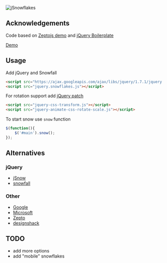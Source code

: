 ![jSnowflakes](//github.com/stereobooster/jSnowflakes/raw/master/jsnowflakes.png)

## Acknowledgements

Code based on [Zeptojs demo](http://zeptojs.com/let-it-snow/) and [jQuery Boilerplate](//github.com/zenorocha/jquery-boilerplate/)

[Demo](http://stereobooster.github.com/jSnowflakes)

## Usage

Add jQuery and Snowfall

```html
<script src="https://ajax.googleapis.com/ajax/libs/jquery/1.7.1/jquery.min.js"></script>
<script src="jquery.snowflakes.js"></script>
```

For rotation support add [jQuery patch](//github.com/zachstronaut/jquery-animate-css-rotate-scale)

```html 
<script src="jquery-css-transform.js"></script>
<script src="jquery-animate-css-rotate-scale.js"></script>
```

To start snow use `snow` function

```javascript
$(function(){
    $('#main').snow();
});
```

## Alternatives

### jQuery
 
  - [jSnow](http://archive.plugins.jquery.com/project/jSnow)
  - [snowfall](//github.com/loktar00/JQuery-Snowfall)

### Other

  - [Google](https://www.google.com/search?q=Let+It+Snow)
  - [Microsoft](http://ie.microsoft.com/testdrive/performance/letitsnow/)
  - [Zepto](http://zeptojs.com/let-it-snow/)
  - [designshack](http://designshack.net/articles/css/make-it-snow-on-your-website-with-css-keyframe-animations/)

## TODO

  - add more options
  - add "mobile" snowflakes
